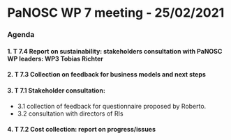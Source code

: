 # PaNOSC WP 7 meeting - 25/02/2021

### Agenda

#### 1. T 7.4 Report on sustainability: stakeholders consultation with PaNOSC WP leaders: WP3 Tobias Richter

#### 2. T 7.3 Collection on feedback for business models and next steps 

#### 3. T 7.1 Stakeholder consultation: 
- 3.1 collection of feedback for questionnaire proposed by Roberto. 
- 3.2 consultation with directors of RIs

#### 4. T 7.2 Cost collection: report on progress/issues
